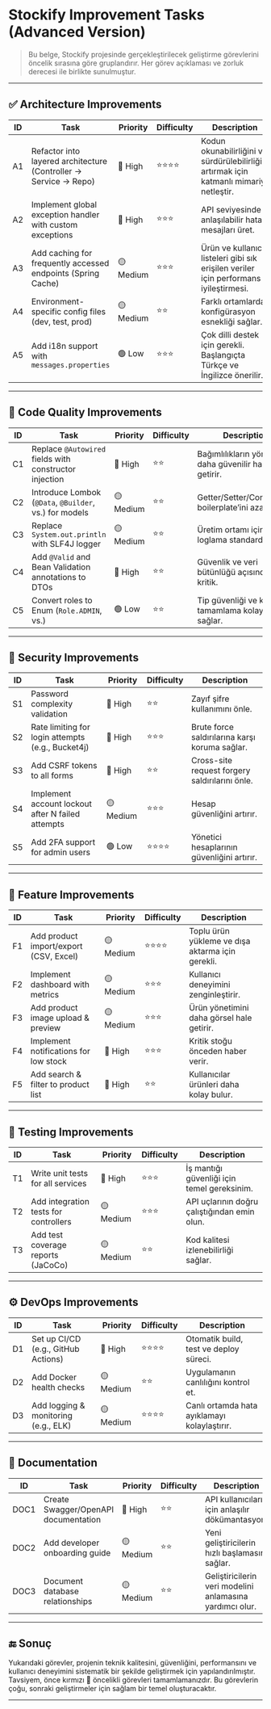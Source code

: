 # Stockify Improvement Tasks (Advanced Version)

> Bu belge, Stockify projesinde gerçekleştirilecek geliştirme görevlerini öncelik sırasına göre gruplandırır. Her görev açıklaması ve zorluk derecesi ile birlikte sunulmuştur.

---

## ✅ Architecture Improvements

| ID  | Task                                                                 | Priority | Difficulty | Description |
|-----|----------------------------------------------------------------------|----------|------------|-------------|
| A1  | Refactor into layered architecture (Controller → Service → Repo)   | 🔴 High  | ⭐⭐⭐⭐        | Kodun okunabilirliğini ve sürdürülebilirliğini artırmak için katmanlı mimariyi netleştir. |
| A2  | Implement global exception handler with custom exceptions          | 🔴 High  | ⭐⭐⭐         | API seviyesinde anlaşılabilir hata mesajları üret. |
| A3  | Add caching for frequently accessed endpoints (Spring Cache)       | 🟡 Medium| ⭐⭐⭐         | Ürün ve kullanıcı listeleri gibi sık erişilen veriler için performans iyileştirmesi. |
| A4  | Environment-specific config files (dev, test, prod)                | 🟡 Medium| ⭐⭐          | Farklı ortamlarda konfigürasyon esnekliği sağlar. |
| A5  | Add i18n support with `messages.properties`                        | 🟢 Low   | ⭐⭐⭐         | Çok dilli destek için gerekli. Başlangıçta Türkçe ve İngilizce önerilir. |

---

## 🧼 Code Quality Improvements

| ID  | Task                                                         | Priority | Difficulty | Description |
|-----|--------------------------------------------------------------|----------|------------|-------------|
| C1  | Replace `@Autowired` fields with constructor injection       | 🔴 High  | ⭐⭐          | Bağımlılıkların yönetimini daha güvenilir hale getirir. |
| C2  | Introduce Lombok (`@Data`, `@Builder`, vs.) for models       | 🟡 Medium| ⭐⭐          | Getter/Setter/Constructor boilerplate’ini azalt. |
| C3  | Replace `System.out.println` with SLF4J logger               | 🟡 Medium| ⭐⭐          | Üretim ortamı için uygun loglama standardı. |
| C4  | Add `@Valid` and Bean Validation annotations to DTOs         | 🔴 High  | ⭐⭐          | Güvenlik ve veri bütünlüğü açısından kritik. |
| C5  | Convert roles to Enum (`Role.ADMIN`, vs.)                   | 🟢 Low   | ⭐⭐          | Tip güvenliği ve kod tamamlama kolaylığı sağlar. |

---

## 🔐 Security Improvements

| ID  | Task                                              | Priority | Difficulty | Description |
|-----|---------------------------------------------------|----------|------------|-------------|
| S1  | Password complexity validation                    | 🔴 High  | ⭐⭐          | Zayıf şifre kullanımını önle. |
| S2  | Rate limiting for login attempts (e.g., Bucket4j) | 🔴 High  | ⭐⭐⭐         | Brute force saldırılarına karşı koruma sağlar. |
| S3  | Add CSRF tokens to all forms                      | 🔴 High  | ⭐⭐          | Cross-site request forgery saldırılarını önle. |
| S4  | Implement account lockout after N failed attempts | 🟡 Medium| ⭐⭐⭐         | Hesap güvenliğini artırır. |
| S5  | Add 2FA support for admin users                   | 🟢 Low   | ⭐⭐⭐⭐        | Yönetici hesaplarının güvenliğini artırır. |

---

## 🚀 Feature Improvements

| ID  | Task                                     | Priority | Difficulty | Description |
|-----|------------------------------------------|----------|------------|-------------|
| F1  | Add product import/export (CSV, Excel)   | 🟡 Medium| ⭐⭐⭐⭐        | Toplu ürün yükleme ve dışa aktarma için gerekli. |
| F2  | Implement dashboard with metrics         | 🟡 Medium| ⭐⭐⭐         | Kullanıcı deneyimini zenginleştirir. |
| F3  | Add product image upload & preview       | 🟡 Medium| ⭐⭐⭐         | Ürün yönetimini daha görsel hale getirir. |
| F4  | Implement notifications for low stock    | 🔴 High  | ⭐⭐⭐         | Kritik stoğu önceden haber verir. |
| F5  | Add search & filter to product list      | 🔴 High  | ⭐⭐          | Kullanıcılar ürünleri daha kolay bulur. |

---

## 🧪 Testing Improvements

| ID  | Task                                    | Priority | Difficulty | Description |
|-----|-----------------------------------------|----------|------------|-------------|
| T1  | Write unit tests for all services       | 🔴 High  | ⭐⭐⭐         | İş mantığı güvenliği için temel gereksinim. |
| T2  | Add integration tests for controllers   | 🟡 Medium| ⭐⭐⭐         | API uçlarının doğru çalıştığından emin olun. |
| T3  | Add test coverage reports (JaCoCo)      | 🟡 Medium| ⭐⭐          | Kod kalitesi izlenebilirliği sağlar. |

---

## ⚙️ DevOps Improvements

| ID  | Task                                | Priority | Difficulty | Description |
|-----|-------------------------------------|----------|------------|-------------|
| D1  | Set up CI/CD (e.g., GitHub Actions) | 🔴 High  | ⭐⭐⭐⭐        | Otomatik build, test ve deploy süreci. |
| D2  | Add Docker health checks            | 🟡 Medium| ⭐⭐          | Uygulamanın canlılığını kontrol et. |
| D3  | Add logging & monitoring (e.g., ELK) | 🟡 Medium| ⭐⭐⭐⭐        | Canlı ortamda hata ayıklamayı kolaylaştırır. |

---

## 📄 Documentation

| ID  | Task                                  | Priority | Difficulty | Description |
|-----|---------------------------------------|----------|------------|-------------|
| DOC1| Create Swagger/OpenAPI documentation | 🔴 High  | ⭐⭐          | API kullanıcıları için anlaşılır dökümantasyon. |
| DOC2| Add developer onboarding guide       | 🟡 Medium| ⭐⭐          | Yeni geliştiricilerin hızlı başlamasını sağlar. |
| DOC3| Document database relationships      | 🟡 Medium| ⭐⭐          | Geliştiricilerin veri modelini anlamasına yardımcı olur. |

---

## 🔚 Sonuç

Yukarıdaki görevler, projenin teknik kalitesini, güvenliğini, performansını ve kullanıcı deneyimini sistematik bir şekilde geliştirmek için yapılandırılmıştır. Tavsiyem, önce kırmızı 🔴 öncelikli görevleri tamamlamanızdır. Bu görevlerin çoğu, sonraki geliştirmeler için sağlam bir temel oluşturacaktır.

---


